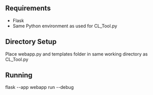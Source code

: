 ## Requirements
- Flask
- Same Python environment as used for CL_Tool.py

## Directory Setup
Place webapp.py and templates folder in same working directory as CL_Tool.py

## Running
flask --app webapp run --debug
